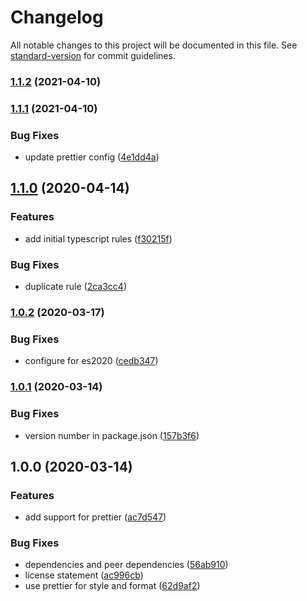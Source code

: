 # Changelog

All notable changes to this project will be documented in this file. See [standard-version](https://github.com/conventional-changelog/standard-version) for commit guidelines.

### [1.1.2](https://github.com/NuclearRedeye/eslint-config/compare/v1.1.1...v1.1.2) (2021-04-10)

### [1.1.1](https://github.com/NuclearRedeye/eslint-config/compare/v1.1.0...v1.1.1) (2021-04-10)


### Bug Fixes

* update prettier config ([4e1dd4a](https://github.com/NuclearRedeye/eslint-config/commit/4e1dd4ab02074fcef57cd6ce7f3485797951ee33))

## [1.1.0](https://github.com/NuclearRedeye/eslint-config/compare/v1.0.2...v1.1.0) (2020-04-14)


### Features

* add initial typescript rules ([f30215f](https://github.com/NuclearRedeye/eslint-config/commit/f30215f41a59261cf1fc25e436b1af662f39566a))


### Bug Fixes

* duplicate rule ([2ca3cc4](https://github.com/NuclearRedeye/eslint-config/commit/2ca3cc4deb08f012915651993c1e5ce05bbeaa16))

### [1.0.2](https://github.com/NuclearRedeye/eslint-config/compare/v1.0.1...v1.0.2) (2020-03-17)


### Bug Fixes

* configure for es2020 ([cedb347](https://github.com/NuclearRedeye/eslint-config/commit/cedb34717980ca7c0464ec9ca0ef32a1d4557585))

### [1.0.1](https://github.com/NuclearRedeye/eslint-config/compare/v1.0.0...v1.0.1) (2020-03-14)


### Bug Fixes

* version number in package.json ([157b3f6](https://github.com/NuclearRedeye/eslint-config/commit/157b3f6c1aba41f79de96c155a8aa805a070e340))

## 1.0.0 (2020-03-14)


### Features

* add support for prettier ([ac7d547](https://github.com/NuclearRedeye/eslint-config/commit/ac7d547b531ec0d75e99a85a41bf484c0e345a6b))


### Bug Fixes

* dependencies and peer dependencies ([56ab910](https://github.com/NuclearRedeye/eslint-config/commit/56ab91019732561b2dd05542c41c2823a3a0a105))
* license statement ([ac996cb](https://github.com/NuclearRedeye/eslint-config/commit/ac996cb610efc02199f5f122809691e5f1809472))
* use prettier for style and format ([62d9af2](https://github.com/NuclearRedeye/eslint-config/commit/62d9af200bd9957b10262b41826fda86eacfacb0))
